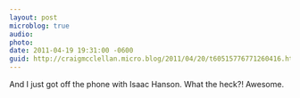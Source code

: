```yaml
---
layout: post
microblog: true
audio: 
photo: 
date: 2011-04-19 19:31:00 -0600
guid: http://craigmcclellan.micro.blog/2011/04/20/t60515776771260416.html
---
```

And I just got off the phone with Isaac Hanson.  What the heck?!  Awesome.
